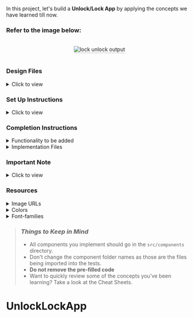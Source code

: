 In this project, let's build a **Unlock/Lock App** by applying the concepts we have learned till now.

### Refer to the image below:

<br/>
<div style="text-align: center;">
    <img src="https://assets.ccbp.in/frontend/content/react-js-hooks/lock-unlock-output-v0.gif" alt="lock unlock output" style="max-width:70%;box-shadow:0 2.8px 2.2px rgba(0, 0, 0, 0.12)">
</div>
<br/>

### Design Files

<details>
<summary>Click to view</summary>

- [Extra Small (Size < 576px) and Small (Size >= 576px)](https://assets.ccbp.in/frontend/content/react-js-hooks/lock-unlock-sm-output.png)
- [Medium (Size >= 768px), Large (Size >= 992px) and Extra Large (Size >= 1200px) - Locked](https://assets.ccbp.in/frontend/content/react-js-hooks/lock-unlock-locked-lg-output.png)
- [Medium (Size >= 768px), Large (Size >= 992px) and Extra Large (Size >= 1200px) - Unlocked](https://assets.ccbp.in/frontend/content/react-js-hooks/lock-unlock-unlocked-lg-output.png)

</details>

### Set Up Instructions

<details>
<summary>Click to view</summary>

- Download dependencies by running `npm install`
- Start up the app using `npm start`
</details>

### Completion Instructions

<details>
<summary>Functionality to be added</summary>
<br/>

The app must have the following functionalities

- When the app is opened,
  - The given lock image should be displayed
  - **Your Device is Locked** text should be displayed
  - **Unlock** button should be displayed
- When the **Unlock** button is clicked,
  - The given unlock image should be displayed
  - **Your Device is Unlocked** text should be displayed
  - **Lock** button should be displayed
- When the **Lock** button is clicked,
  - The given lock image should be displayed
  - **Your Device is Locked** text should be displayed
  - **Unlock** button should be displayed

</details>

<details>
<summary>Implementation Files</summary>
<br/>

Use these files to complete the implementation:

- `src/components/Unlock/index.js`
- `src/components/Unlock/styledComponents.js`
</details>

### Important Note

<details>
<summary>Click to view</summary>

<br/>

**The following instructions are required for the tests to pass**

- **Styled Components** should be used for styling purposes
- **Roboto** should be applied as `font-family` for **Your Device is Locked** paragraph

</details>

### Resources

<details>
<summary>Image URLs</summary>

- [https://assets.ccbp.in/frontend/hooks/lock-img.png](https://assets.ccbp.in/frontend/hooks/lock-img.png) alt should be **lock**
- [https://assets.ccbp.in/frontend/hooks/unlock-img.png](https://assets.ccbp.in/frontend/hooks/unlock-img.png) alt should be **unlock**

</details>

<details>
<summary>Colors</summary>

<br/>

<div style="background-color: #161617; width: 150px; padding: 10px; color: white">Hex: #161617</div>
<div style="background-color: #ffffff; width: 150px; padding: 10px; color: black">Hex: #ffffff</div>
<div style="background-color: #06b6d4; width: 150px; padding: 10px; color: white">Hex: #06b6d4</div>
<div style="background-color: #e2e8f0; width: 150px; padding: 10px; color: black">Hex: #e2e8f0</div>
<div style="background-color: #3c2940; width: 150px; padding: 10px; color: white">Hex: #3c2940</div>
<div style="background-color: #0b0c1e; width: 150px; padding: 10px; color: white">Hex: #0b0c1e</div>
<br/>
</details>

<details>
<summary>Font-families</summary>

- Roboto

</details>

> ### _Things to Keep in Mind_
>
> - All components you implement should go in the `src/components` directory.
> - Don't change the component folder names as those are the files being imported into the tests.
> - **Do not remove the pre-filled code**
> - Want to quickly review some of the concepts you’ve been learning? Take a look at the Cheat Sheets.
# UnlockLockApp
